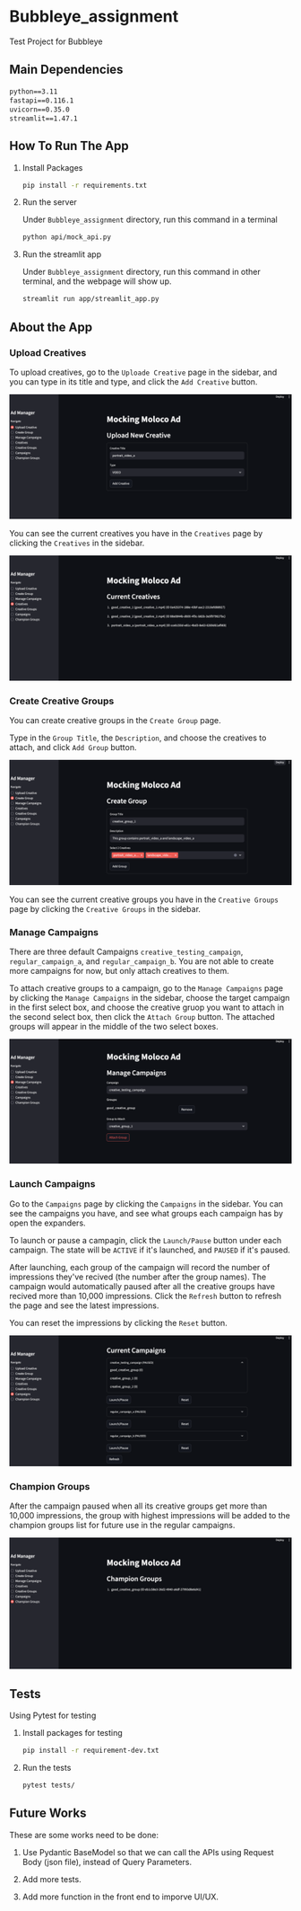 # Bubbleye_assignment
Test Project for Bubbleye


## Main Dependencies

```
python==3.11
fastapi==0.116.1
uvicorn==0.35.0
streamlit==1.47.1
```

## How To Run The App


1. Install Packages
    ```bash
    pip install -r requirements.txt
    ```

2. Run the server

    Under `Bubbleye_assignment` directory, run this command in a terminal
    ```bash
    python api/mock_api.py
    ```

3. Run the streamlit app

    Under `Bubbleye_assignment` directory, run this command in other terminal, and the webpage will show up.
    ```bash
    streamlit run app/streamlit_app.py
    ```

## About the App

### Upload Creatives

To upload creatives, go to the `Uploade Creative` page in the sidebar, and you can type in its title and type, and click the `Add Creative` button.

![create_creatives](images/create_creatives.png)

You can see the current creatives you have in the `Creatives` page by clicking the `Creatives` in the sidebar.

![current_creatives](images/current_creatives.png)



### Create Creative Groups
You can create creative groups in the `Create Group` page.

Type in the `Group Title`, the `Description`, and choose the creatives to attach, and click `Add Group` button.

![create_groups](images/create_groups.png)

You can see the current creative groups you have in the `Creative Groups` page by clicking the `Creative Groups` in the sidebar.




### Manage Campaigns

There are three default Campaigns `creative_testing_campaign`, `regular_campaign_a`, and `regular_campaign_b`. You are not able to create more campaigns for now, but only attach creatives to them.

To attach creative groups to a campaign, go to the `Manage Campaigns` page by clicking the `Manage Campaigns` in the sidebar, choose the target campaign in the first select box, and choose the creative gruop you want to attach in the second select box, then click the `Attach Group` button. The attached groups will appear in the middle of the two select boxes.

![manage_campaigns](images/manage_campaigns.png)


### Launch Campaigns

Go to the `Campaigns` page by clicking the `Campaigns` in the sidebar. You can see the campaigns you have, and see what groups each campaign has by open the expanders.

To launch or pause a campagin, click the `Launch/Pause` button under each campaign. The state will be `ACTIVE` if it's launched, and `PAUSED` if it's paused.

After launching, each group of the campaign will record the number of impressions they've recived (the number after the group names). The campaign would automatically paused after all the creative groups have recived more than 10,000 impressions. Click the `Refresh` button to refresh the page and see the latest impressions.

You can reset the impressions by clicking the `Reset` button.

![current_campaigns](images/current_campaigns.png)



### Champion Groups

After the campaign paused when all its creative groups get more than 10,000 impressions, the group with highest impressions will be added to the champion groups list for future use in the regular campaigns.

![champion_groups](images/champion_groups.png)



## Tests

Using Pytest for testing

1. Install packages for testing
    ```bash
    pip install -r requirement-dev.txt
    ```

2. Run the tests
    ```bash
    pytest tests/
    ```



## Future Works 

These are some works need to be done:

1. Use Pydantic BaseModel so that we can call the APIs using Request Body (json file), instead of Query Parameters.

2. Add more tests.

3. Add more function in the front end to imporve UI/UX.
